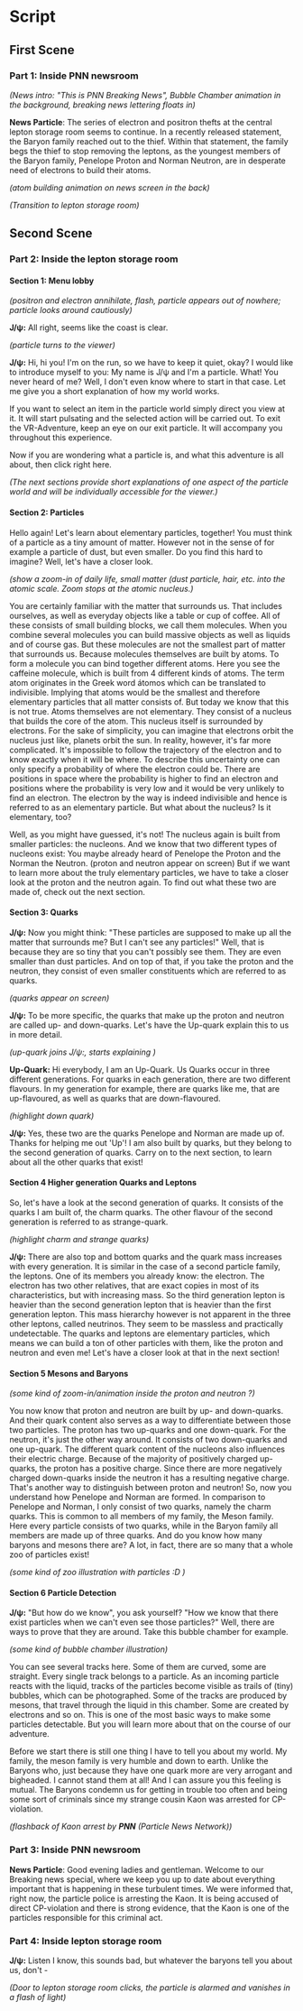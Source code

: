 # Script

## First Scene

### Part 1: Inside PNN newsroom

*(News intro: "This is PNN Breaking News", Bubble Chamber animation in the background, breaking news lettering floats in)*

**News Particle**: The series of electron and positron thefts at the central lepton storage room seems to continue. In a recently released statement, the Baryon family reached out to the thief. Within that statement, the family begs the thief to stop removing the leptons, as the youngest members of the Baryon family, Penelope Proton and Norman Neutron, are in desperate need of electrons to build their atoms.

*(atom building animation on news screen in the back)*

*(Transition to lepton storage room)*

## Second Scene

### Part 2: Inside the lepton storage room

#### Section 1: Menu lobby 

*(positron and electron annihilate, flash, particle appears out of nowhere; particle looks around cautiously)*

**J/&psi;:** All right, seems like the coast is clear.

*(particle turns to the viewer)*

**J/&psi;:** Hi, hi you! I'm on the run, so we have to keep it quiet, okay? I would like to introduce myself to you: My name is J/&psi; and I'm a particle. 
What! You never heard of me? Well, I don't even know where to start in that case. 
Let me give you a short explanation of how my world works. 

If you want to select an item in the particle world simply direct you view at it. It will start pulsating and the selected action will be carried out. To exit the VR-Adventure, keep an eye on our exit particle. It will accompany you throughout this experience. 

Now if you are wondering what a particle is, and what this adventure is all about, then click right here.

*(The next sections provide short explanations of one aspect of the particle world and will be individually accessible for the viewer.)*

#### Section 2: Particles

Hello again! Let's learn about elementary particles, together!
You must think of a particle as a tiny amount of matter. However not in the sense of for example a particle of dust, but even smaller. 
Do you find this hard to imagine? Well, let's have a closer look. 

*(show a zoom-in of daily life, small matter (dust particle, hair, etc. into the atomic scale. Zoom stops at the atomic nucleus.)*

You are certainly familiar with the matter that surrounds us. That includes ourselves, as well as everyday objects like a table or cup of coffee. All of these consists of small building blocks, we call them molecules. When you combine several molecules you can build massive objects as well as liquids and of course gas. But these molecules are not the smallest part of matter that surrounds us. Because molecules themselves are built by atoms. To form a molecule you can bind together different atoms. Here you see the caffeine molecule, which is built from 4 different kinds of atoms. The term atom originates in the Greek word átomos which can be translated to indivisible. Implying that atoms would be the smallest and therefore elementary particles that all matter consists of. But today we know that this is not true. 
Atoms themselves are not elementary. They consist of a nucleus that builds the core of the atom. This nucleus itself is surrounded by electrons. For the sake of simplicity, you can imagine that electrons orbit the nucleus just like, planets orbit the sun. 
In reality, however, it's far more complicated. It's impossible to follow the trajectory of the electron and to know exactly when it will be where. To describe this uncertainty one can only specify a probability of where the electron could be. There are positions in space where the probability is higher to find an electron and positions where the probability is very low and it would be very unlikely to find an electron.
The electron by the way is indeed indivisible and hence is referred to as an elementary particle. But what about the nucleus? Is it elementary, too? 

Well, as you might have guessed, it's not! The nucleus again is built from smaller particles: the nucleons. And we know that two different types of nucleons exist: You maybe already heard of Penelope the Proton and the Norman the Neutron.
(proton and neutron appear on screen)
But if we want to learn more about the truly elementary particles, we have to take a closer look at the proton and the neutron again. To find out what these two are made of, check out the next section. 


#### Section 3: Quarks

**J/&psi;:** Now you might think: "These particles are supposed to make up all the matter that surrounds me? But I can't see any particles!"
 Well, that is because they are so tiny that you can't possibly see them. They are even smaller than dust particles. And on top of that, if you take the proton and the neutron, they consist of even smaller constituents which are referred to as quarks. 

*(quarks appear on screen)*

**J/&psi;:** To be more specific, the quarks that make up the proton and neutron are called up- and down-quarks. 
Let's have the Up-quark explain this to us in more detail.

*(up-quark joins J/&psi;:, starts explaining )*

**Up-Quark:** Hi everybody, I am an Up-Quark. Us Quarks occur in three different generations. For quarks in each generation, there are two different flavours. In my generation for example, there are quarks like me, that are up-flavoured, as well as quarks that are down-flavoured.

*(highlight down quark)*

**J/&psi;:** Yes, these two are the quarks Penelope and Norman are made up of. Thanks for helping me out 'Up'!
I am also built by quarks, but they belong to the second generation of quarks. Carry on to the next section, to learn about all the other quarks that exist!

#### Section 4 Higher generation Quarks and Leptons

So, let's have a look at the second generation of quarks. It consists of the quarks I am built of, the charm quarks. The other flavour of the second generation is referred to as strange-quark. 

*(highlight charm and strange quarks)*

**J/&psi;:** There are also top and bottom quarks and the quark mass increases with every generation. It is similar in the case of a second particle family, the leptons. One of its members you already know: the electron. The electron has two other relatives, that are exact copies in most of its characteristics, but with increasing mass. So the third generation lepton is heavier than the second generation lepton that is heavier than the first generation lepton. This mass hierarchy however is not apparent in the three other leptons, called neutrinos. They seem to be massless and practically undetectable. The quarks and leptons are elementary particles, which means we can build a ton of other particles with them, like the proton and neutron and even me! Let's have a closer look at that in the next section!

#### Section 5 Mesons and Baryons

*(some kind of zoom-in/animation inside the proton and neutron ?)*

You now know that proton and neutron are built by up- and down-quarks. And their quark content also serves as a way to differentiate between those two particles. The proton has two up-quarks and one down-quark. For the neutron, it's just the other way around. It consists of two down-quarks and one up-quark. The different quark content of the nucleons also influences their electric charge. Because of the majority of positively charged up-quarks, the proton has a positive charge. Since there are more negatively charged down-quarks inside the neutron it has a resulting negative charge. That's another way to distinguish between proton and neutron! 
So, now you understand how Penelope and Norman are formed.
In comparison to Penelope and Norman, I only consist of two quarks, namely the charm quarks.
This is common to all members of my family, the Meson family. Here every particle consists of two quarks, while in the Baryon family all members are made up of three quarks. And do you know how many baryons and mesons there are? A lot, in fact, there are so many that a whole zoo of particles exist!

*(some kind of zoo illustration with particles :D )*

#### Section 6 Particle Detection

**J/&psi;:** "But how do we know", you ask yourself? "How we know that there exist particles when we can't even see those particles?"
Well, there are ways to prove that they are around. Take this bubble chamber for example. 

*(some kind of bubble chamber illustration)*

You can see several tracks here. Some of them are curved, some are straight. Every single track belongs to a particle. 
As an incoming particle reacts with the liquid, tracks of the particles become visible as trails of (tiny) bubbles, which can be photographed.
Some of the tracks are produced by mesons, that travel through the liquid in this chamber. 
Some are created by electrons and so on. This is one of the most basic ways to make some particles detectable. But you will learn more about that on the course of our adventure. 

Before we start there is still one thing I have to tell you about my world. 
My family, the meson family is very humble and down to earth. Unlike the Baryons who, just because they have one quark more are very arrogant and bigheaded. I cannot stand them at all! 
And I can assure you this feeling is mutual. The Baryons condemn us for getting in trouble too often and being some sort of criminals since my strange cousin Kaon was arrested for CP-violation. 

*(flashback of Kaon arrest by __PNN__ (Particle News Network))*

### Part 3: Inside PNN newsroom

**News Particle**: Good evening ladies and gentleman. Welcome to our Breaking news special, where we keep you up to date about everything important that is happening in these turbulent times.
We were informed that, right now, the particle police is arresting the Kaon. It is being accused of direct CP-violation and there is strong evidence, that the Kaon is one of the particles responsible for this criminal act.


### Part 4: Inside lepton storage room

**J/&psi;:** Listen I know, this sounds bad, but whatever the baryons tell you about us, don't -

*(Door to lepton storage room clicks, the particle is alarmed and vanishes in a flash of light)*
